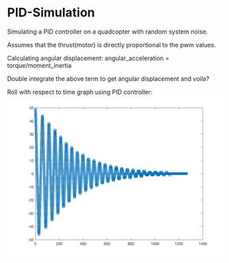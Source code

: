 # PID-Simulation
Simulating a PID controller on a quadcopter with random system noise.

Assumes that the thrust(motor) is directly proportional to the pwm values.

Calculating angular displacement:
angular_acceleration = torque/moment_inertia

Double integrate the above term to get angular displacement and voila?


Roll with respect to time graph using PID controller:
![alt text](https://raw.githubusercontent.com/FighterBay/PID-Simulation/master/pid_graph.png)
